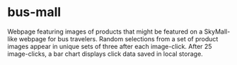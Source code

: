 # bus-mall

Webpage featuring images of products that might be featured on a SkyMall-like webpage for bus travelers.  Random selections from a set of product images appear in unique sets of three after each image-click.  After 25 image-clicks, a bar chart displays click data saved in local storage.
